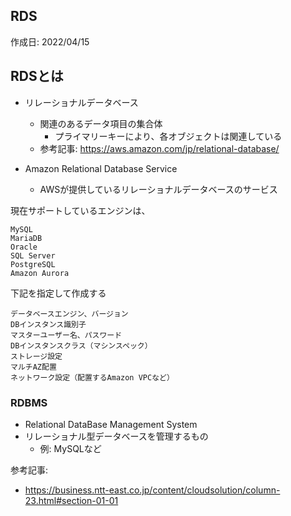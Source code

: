## RDS
作成日: 2022/04/15


## RDSとは
- リレーショナルデータベース
  - 関連のあるデータ項目の集合体
    - プライマリーキーにより、各オブジェクトは関連している
  - 参考記事: https://aws.amazon.com/jp/relational-database/

- Amazon Relational Database Service 
  - AWSが提供しているリレーショナルデータベースのサービス

現在サポートしているエンジンは、

```
MySQL
MariaDB
Oracle
SQL Server
PostgreSQL
Amazon Aurora
```

下記を指定して作成する

```
データベースエンジン、バージョン
DBインスタンス識別子
マスターユーザー名、パスワード
DBインスタンスクラス（マシンスペック）
ストレージ設定
マルチAZ配置
ネットワーク設定（配置するAmazon VPCなど）
```

### RDBMS
- Relational DataBase Management System
- リレーショナル型データベースを管理するもの
  - 例: MySQLなど


参考記事: 
- https://business.ntt-east.co.jp/content/cloudsolution/column-23.html#section-01-01
